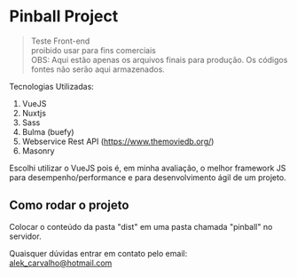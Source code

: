 # Pinball Project

> Teste Front-end  
> proibido usar para fins comerciais  
> OBS: Aqui estão apenas os arquivos finais para produção. Os códigos fontes não serão aqui armazenados.  

Tecnologias Utilizadas:

1. VueJS
2. Nuxtjs
3. Sass
4. Bulma (buefy)
5. Webservice Rest API (https://www.themoviedb.org/)
6. Masonry

Escolhi utilizar o VueJS pois é, em minha avaliação, o melhor framework JS para desempenho/performance e para desenvolvimento ágil de um projeto.

## Como rodar o projeto

Colocar o conteúdo da pasta "dist" em uma pasta chamada "pinball" no servidor.

Quaisquer dúvidas entrar em contato pelo email: alek_carvalho@hotmail.com
